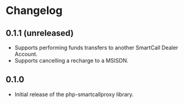 # Changelog

## 0.1.1 (unreleased)

 * Supports performing funds transfers to another SmartCall Dealer Account.
 * Supports cancelling a recharge to a MSISDN.

## 0.1.0

 * Initial release of the php-smartcallproxy library. 
